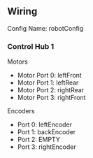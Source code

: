 ## Wiring

Config Name: robotConfig

### Control Hub 1

Motors 
- Motor Port 0: leftFront
- Motor Port 1: leftRear
- Motor Port 2: rightRear
- Motor Port 3: rightFront

Encoders
- Port 0: leftEncoder
- Port 1: backEncoder
- Port 2: EMPTY
- Port 3: rightEncoder